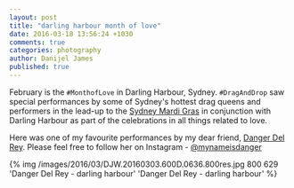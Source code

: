 ```yaml
---
layout: post
title: "darling harbour month of love"
date: 2016-03-18 13:56:24 +1030
comments: true
categories: photography
author: Danijel James
published: true
---
```

February is the `#MonthofLove` in Darling Harbour, Sydney. `#DragAndDrop` saw special performances by some of Sydney's hottest drag queens and performers in the lead-up to the [Sydney Mardi Gras](http://www.mardigras.org.au/) in conjunction with Darling Harbour as part of the celebrations in all things related to love.

Here was one of my favourite performances by my dear friend, [Danger Del Rey](https://instagram.com/mynameisdanger). Please feel free to follow her on Instagram - [@mynameisdanger](https://instagram.com/mynameisdanger)

{% img /images/2016/03/DJW.20160303.600D.0636.800res.jpg 800 629 'Danger Del Rey - darling harbour' 'Danger Del Rey - darling harbour' %}
